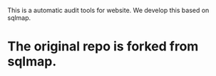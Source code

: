 This is a automatic audit tools for website.
We develop this based on sqlmap. 

# The original repo is forked from sqlmap.